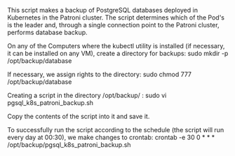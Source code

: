 This script makes a backup of PostgreSQL databases deployed in Kubernetes in the Patroni cluster. The script determines which of the Pod's is the leader and, through a single connection point to the Patroni cluster, performs database backup.

On any of the Computers where the kubectl utility is installed (if necessary, it can be installed on any VM), create a directory for backups:
sudo mkdir -p /opt/backup/database

If necessary, we assign rights to the directory:
sudo chmod 777 /opt/backup/database

Creating a script in the directory /opt/backup/ :
sudo vi pgsql_k8s_patroni_backup.sh

Copy the contents of the script into it and save it.

To successfully run the script according to the schedule (the script will run every day at 00:30), we make changes to crontab:
crontab -e
30 0 * * * /opt/backup/pgsql_k8s_patroni_backup.sh
